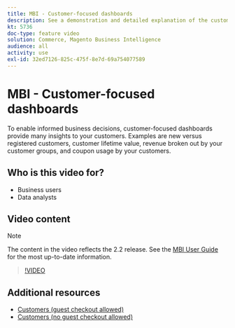```yaml
---
title: MBI - Customer-focused dashboards
description: See a demonstration and detailed explanation of the customer-focused dashboards.
kt: 5736
doc-type: feature video
solution: Commerce, Magento Business Intelligence
audience: all
activity: use
exl-id: 32ed7126-825c-475f-8e7d-69a754077589
---
```

# MBI - Customer-focused dashboards

To enable informed business decisions, customer-focused dashboards provide many insights to your customers. Examples are new versus registered customers, customer lifetime value, revenue broken out by your customer groups, and coupon usage by your customers.

## Who is this video for?

- Business users
- Data analysts

## Video content

>[!NOTE]
>
>The content in the video reflects the 2.2 release. See the [MBI User Guide](https://docs.magento.com/mbi/) for the most up-to-date information.

>[!VIDEO](https://video.tv.adobe.com/v/35990?quality=12&learn=on)

## Additional resources

- [Customers (guest checkout allowed)](https://docs.magento.com/mbi/data-user/dashboards/dashboards-pro.html#customers-guest-checkout-allowed)
- [Customers (no guest checkout allowed)](https://docs.magento.com/mbi/data-user/dashboards/dashboards-pro.html#customers-no-guest-checkout-allowed)
